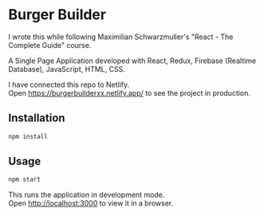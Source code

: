 # Burger Builder

I wrote this while following Maximilian Schwarzmuller's "React - The Complete Guide" course.

A Single Page Application developed with React, Redux, Firebase (Realtime Database), JavaScript, HTML, CSS.

I have connected this repo to Netlify.  
Open <https://burgerbuilderxx.netlify.app/> to see the project in production.

## Installation
```sh
npm install
```
## Usage
```sh
npm start
```
This runs the application in development mode.\
Open [http://localhost:3000](http://localhost:3000) to view it in a browser.
